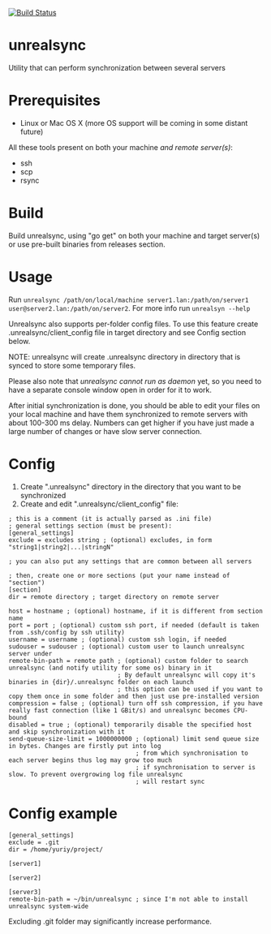 [![Build Status](https://travis-ci.org/unrealsync/unrealsync.svg?branch=master)](https://travis-ci.org/unrealsync/unrealsync)

unrealsync
==========

Utility that can perform synchronization between several servers

Prerequisites
=============

 - Linux or Mac OS X (more OS support will be coming in some distant future)

All these tools present on both your machine *and remote server(s)*:

 - ssh
 - scp
 - rsync

Build
=====

Build unrealsync, using "go get" on both your machine and target server(s) or use pre-built binaries from releases section.

Usage
======

Run `unrealsync /path/on/local/machine server1.lan:/path/on/server1 user@server2.lan:/path/on/server2`. For more info run `unrealsyn --help`

Unrealsync also supports per-folder config files. To use this feature create .unrealsync/client_config file in target directory and see Config section below.

NOTE: unrealsync will create .unrealsync directory in directory that is synced to store some temporary files.

Please also note that *unrealsync cannot run as daemon* yet, so you need to have a separate console window open in order for it to work.

After initial synchronization is done, you should be able to edit your files on your local machine and have them synchronized to remote servers with about 100-300 ms delay. Numbers can get higher if you have just made a large number of changes or have slow server connection.

Config
======

1. Create ".unrealsync" directory in the directory that you want to be synchronized
2. Create and edit ".unrealsync/client_config" file:

```
; this is a comment (it is actually parsed as .ini file)
; general settings section (must be present):
[general_settings]
exclude = excludes string ; (optional) excludes, in form "string1|string2|...|stringN"

; you can also put any settings that are common between all servers

; then, create one or more sections (put your name instead of "section")
[section]
dir = remote directory ; target directory on remote server

host = hostname ; (optional) hostname, if it is different from section name
port = port ; (optional) custom ssh port, if needed (default is taken from .ssh/config by ssh utility)
username = username ; (optional) custom ssh login, if needed
sudouser = sudouser ; (optional) custom user to launch unrealsync server under
remote-bin-path = remote path ; (optional) custom folder to search unrealsync (and notify utility for some os) binary in it
                              ; By default unrealsync will copy it's binaries in {dir}/.unrealsync folder on each launch
                              ; this option can be used if you want to copy them once in some folder and then just use pre-installed version
compression = false ; (optional) turn off ssh compression, if you have really fast connection (like 1 GBit/s) and unrealsync becomes CPU-bound
disabled = true ; (optional) temporarily disable the specified host and skip synchronization with it
send-queue-size-limit = 1000000000 ; (optional) limit send queue size in bytes. Changes are firstly put into log
                                   ; from which synchronisation to each server begins thus log may grow too much
                                   ; if synchronisation to server is slow. To prevent overgrowing log file unrealsync
                                   ; will restart sync
```

Config example
==============

```
[general_settings]
exclude = .git
dir = /home/yuriy/project/

[server1]

[server2]

[server3]
remote-bin-path = ~/bin/unrealsync ; since I'm not able to install unrealsync system-wide
```

Excluding .git folder may significantly increase performance.

